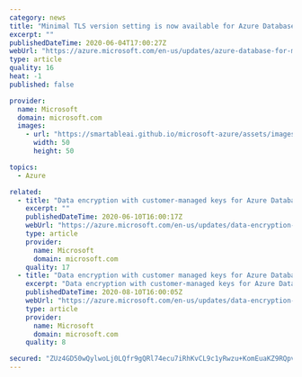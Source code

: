 ```yaml
---
category: news
title: "Minimal TLS version setting is now available for Azure Database for MySQL"
excerpt: ""
publishedDateTime: 2020-06-04T17:00:27Z
webUrl: "https://azure.microsoft.com/en-us/updates/azure-database-for-mysql-minimal-tls-version/"
type: article
quality: 16
heat: -1
published: false

provider:
  name: Microsoft
  domain: microsoft.com
  images:
    - url: "https://smartableai.github.io/microsoft-azure/assets/images/organizations/microsoft.com-50x50.jpg"
      width: 50
      height: 50

topics:
  - Azure

related:
  - title: "Data encryption with customer-managed keys for Azure Database for MySQL"
    excerpt: ""
    publishedDateTime: 2020-06-10T16:00:17Z
    webUrl: "https://azure.microsoft.com/en-us/updates/data-encryption-with-customermanaged-keys-for-azure-database-for-mysql-in-preview/"
    type: article
    provider:
      name: Microsoft
      domain: microsoft.com
    quality: 17
  - title: "Data encryption with customer managed keys for Azure Database for MySQL is now generally "
    excerpt: "Data encryption with customer-managed keys for Azure Database for MySQL enables you to bring your own key (BYOK) for data protection at rest. "
    publishedDateTime: 2020-08-10T16:00:05Z
    webUrl: "https://azure.microsoft.com/en-us/updates/data-encryption-with-customer-managed-keys-for-azure-database-for-mysql-is-now-generally/"
    type: article
    provider:
      name: Microsoft
      domain: microsoft.com
    quality: 8

secured: "ZUz4GD50wQylwoLj0LQfr9gQRl74ecu7iRhKvCL9c1yRwzu+KomEuaKZ9RQpvp4WFmj6jnG4euwJ42QkGdumODtXj+n2RUSc5cQVKe7U6I9QGhQLoLTT4K/Qq7nT/IcQYtjh/a95mnsGWr4F1LPrI78T8fN328Rgx765svH/ACnHj+UZ7KTph49G3D+OC++fHTU96dsOgUH5M+B4lnFUwEMSypYYYMni4oFuP6S8mqoCfmfE++rFJKbiVuWj8+WvjFJo/5ZU59Wk4mPJ/Zv8+uswrS4R+RaFK7pLOKZR2NZXQN+ha+s+Llm9gPpbzBsBJNHGIMIfljBr6UePMZF/7g==;E78wcd6tY2DPXEfKRkGL1Q=="
---
```


